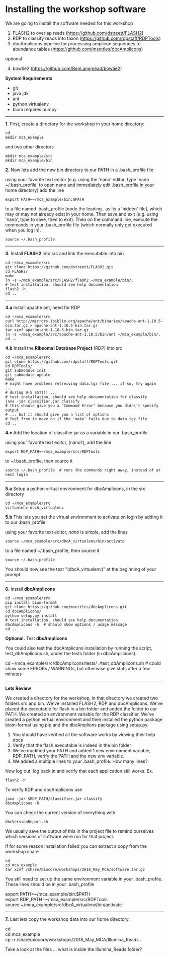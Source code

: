 # Installing the workshop software

We are going to install the software needed for this workshop

1. FLASH2 to overlap reads (https://github.com/dstreett/FLASH2)
2. RDP to classify reads into taxon (https://github.com/rdpstaff/RDPTools)
3. dbcAmplicons pipeline for processing amplicon sequences to abundance tables (https://github.com/msettles/dbcAmplicons)

optional

4. bowtie2 (https://github.com/BenLangmead/bowtie2)

**System Requirements**

* git
* java jdk
* ant
* python virtualenv
* biom requires numpy

---

**1\.** First, create a directory for the workshop in your home directory:

    cd
    mkdir mca_example

and two other directors

	mkdir mca_example/src
	mkdir mca_example/bin

**2\.** Now lets add the new bin directory to our PATH in a \.bash_profile file

using your favorite text editor (e.g. using the 'nano' editor, type 'nano ~/.bash_profile' to open nano and immediately edit .bash_profile in your home directory) add the line

	export PATH=~/mca_example/bin:$PATH

to a file named \.bash_profile [node the leading \. as its a 'hidden' file], which may or may not already exist in your home. Then save and exit (e.g. using 'nano', type <control-O> to save, then <control-X> to exit). Then on the command line, execute the commands in your .bash_profile file (which normally only get executed when you log in).

	source ~/.bash_profile

---

**3\.** Install **FLASH2** into src and link the executable into bin

	cd ~/mca_example/src
	git clone https://github.com/dstreett/FLASH2.git
	cd FLASH2/
	make
	ln -s ~/mca_example/src/FLASH2/flash2 ~/mca_example/bin/.
	# test installation, should see help documentation
	flash2 -h
	cd ..

---

**4\.a** Install apache ant, need for RDP

	cd ~/mca_example/src
	curl http://mirrors.ibiblio.org/apache/ant/binaries/apache-ant-1.10.5-bin.tar.gz > apache-ant-1.10.5-bin.tar.gz
	tar xzvf apache-ant-1.10.5-bin.tar.gz
	ln -s ~/mca_example/src/apache-ant-1.10.5/bin/ant ~/mca_example/bin/.
	cd ..

**4\.b** Install the **Ribsomal Database Project** (RDP) into src

	cd ~/mca_example/src
	git clone https://github.com/rdpstaff/RDPTools.git
	cd RDPTools/
	git submodule init
	git submodule update
	make
	# might have problems retreiving data.tgz file ... if so, try again ...
	# during 9-5 EST(!) ...
	# test installation, should see help documentation for classify
	java -jar classifier.jar classify
	# this should give you a "Command Error" because you didn\'t specify output
	# ... but it should give you a list of options
	# feel free to move on if the 'make' fails due to data.tgz file
	cd ..

**4\.c** Add the location of classifier.jar as a variable in our \.bash_profile

using your favorite text editor, (nano?), add the line

	export RDP_PATH=~/mca_example/src/RDPTools

to ~/\.bash_profile, then source it

	source ~/.bash_profile  # runs the commands right away, instead of at next login

---

**5\.a** Setup a python virtual environment for dbcAmplicons, in the src directory

	cd ~/mca_example/src
	virtualenv dbcA_virtualenv

**5\.b** This lets you set the virtual environment to activate on login by adding it to our \.bash_profile

using your favorite text editor, _nano_ is simple, add the lines

	source ~/mca_example/src/dbcA_virtualenv/bin/activate

to a file named ~/\.bash_profile, then source it

	source ~/.bash_profile

You should now see the text "(dbcA_virtualenv)" at the beginning of your prompt.

---

**6\.** Install **dbcAmplicons**

	cd ~/mca_example/src
	pip install biom-format
	git clone https://github.com/msettles/dbcAmplicons.git
	cd dbcAmplicons/
	python setup.py install
	# test installation, should see help documentation
	dbcAmplicons -h  # should show options / usage message
	cd ..

**Optional\.** Test **dbcAmplicons**

You could also test the dbcAmplicons installation by running the script, test_dbAmplicons.sh, under the tests folder (in dbcAmplicions).

  cd ~/mca_example/src/dbcAmplicons/tests/
  ./test_dbAmplicons.sh  # could show some ERRORs / WARNINGs, but otherwise give stats after a few minutes

---

**Lets Review**

We created a directory for the workshop, in that directory we created two folders src and bin. We've installed FLASH2, RDP and dbcAmplicons. We've placed the executable for flash in a bin folder and added the folder to our PATH. We created an environment variable for the RDP classifier. We've created a python virtual environment and then installed the python package biom-format using pip and the dbcAmplions package using setup.py.

1. You should have verified all the software works by viewing their help docs
2. Verify that the flash executable is indeed in the bin folder
3. We've modified your PATH and added 1 new environment variable, RDP_PATH, verify the PATH and the new env variable.
4. We added a multiple lines to your \.bash_profile. How many lines?

Now log out, log back in and verify that each application still works. Ex.

	flash2 -h

To verify RDP and dbcAmplicons use

	java -jar $RDP_PATH/classifier.jar classify
	dbcAmplicons -h

You can check the current version of everything with

	dbcVersionReport.sh

We usually save the output of this in the project file to remind ourselves which versions of software were run for that project.

If for some reason installation failed you can extract a copy from the workshop share

	cd
	cd mca_example
	tar xzvf /share/biocore/workshops/2018_May_MCA/software.tar.gz

You still need to set up the same environment variable in your \.bash_profile. These lines should be in your .bash_profile

  export PATH=~/mca_example/bin:$PATH  
  export RDP_PATH=~/mca_example/src/RDPTools  
  source ~/mca_example/src/dbcA_virtualenv/bin/activate  

---

**7\.** Last lets copy the workshop data into our home directory.

  cd  
  cd mca_example  
  cp -r /share/biocore/workshops/2018_May_MCA/Illumina_Reads .  

Take a look at the files ... what is inside the Illumina_Reads folder?
